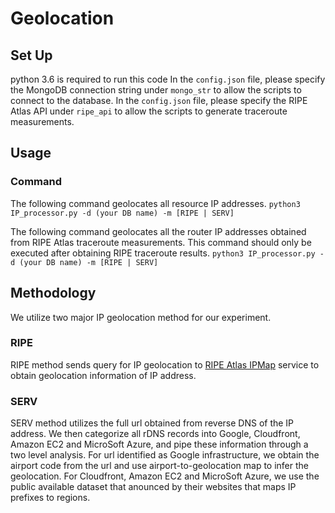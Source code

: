# Geolocation

## Set Up
python 3.6 is required to run this code
In the `config.json` file, please specify the MongoDB connection string under `mongo_str` to allow the scripts to connect to the database. 
In the `config.json` file, please specify the RIPE Atlas API under `ripe_api` to allow the scripts to generate traceroute measurements. 

## Usage

### Command
The following command geolocates all resource IP addresses. 
`python3 IP_processor.py -d (your DB name) -m [RIPE | SERV]`

The following command geolocates all the router IP addresses obtained from RIPE Atlas traceroute measurements. 
This command should only be executed after obtaining RIPE traceroute results. 
`python3 IP_processor.py -d (your DB name) -m [RIPE | SERV]`

## Methodology
We utilize two major IP geolocation method for our experiment. 

### RIPE
RIPE method sends query for IP geolocation to [RIPE Atlas IPMap](https://ipmap.ripe.net/) service to obtain geolocation information of IP address. 

### SERV
SERV method utilizes the full url obtained from reverse DNS of the IP address. We then categorize all rDNS records into Google, Cloudfront, Amazon EC2 and MicroSoft Azure, and pipe these information through a two level analysis. For url identified as Google infrastructure, we obtain the airport code from the url and use airport-to-geolocation map to infer the geolocation. For Cloudfront, Amazon EC2 and MicroSoft Azure, we use the public available dataset that anounced by their websites that maps IP prefixes to regions. 